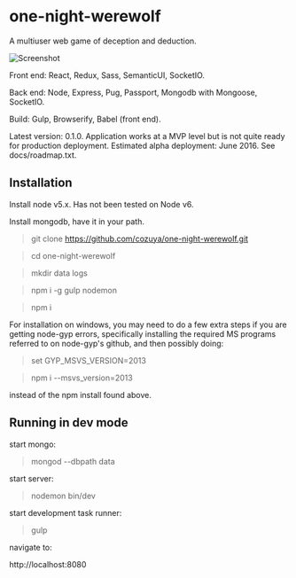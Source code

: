 one-night-werewolf
======================

A multiuser web game of deception and deduction.

![Screenshot](http://i.imgur.com/da9LDq6.png)

Front end: React, Redux, Sass, SemanticUI, SocketIO.

Back end: Node, Express, Pug, Passport, Mongodb with Mongoose, SocketIO.

Build: Gulp, Browserify, Babel (front end).

Latest version: 0.1.0.  Application works at a MVP level but is not quite ready for production deployment. Estimated alpha deployment: June 2016.  See docs/roadmap.txt.

## Installation ##

Install node v5.x.  Has not been tested on Node v6.

Install mongodb, have it in your path.

> git clone https://github.com/cozuya/one-night-werewolf.git

> cd one-night-werewolf

> mkdir data logs

> npm i -g gulp nodemon

> npm i

For installation on windows, you may need to do a few extra steps if you are getting node-gyp errors, specifically installing the required MS programs referred to on node-gyp's github, and then possibly doing:

> set GYP_MSVS_VERSION=2013

> npm i --msvs_version=2013

instead of the npm install found above.

## Running in dev mode ##

start mongo:

> mongod --dbpath data

start server:

> nodemon bin/dev

start development task runner:

> gulp

navigate to:

http://localhost:8080
